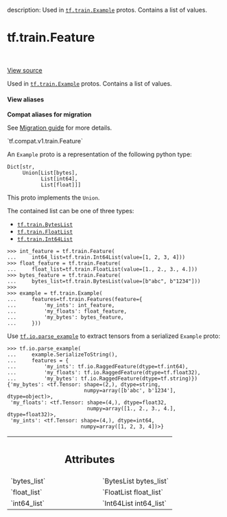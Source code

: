 description: Used in <a href="../../tf/train/Example.md"><code>tf.train.Example</code></a> protos. Contains a list of values.

<div itemscope itemtype="http://developers.google.com/ReferenceObject">
<meta itemprop="name" content="tf.train.Feature" />
<meta itemprop="path" content="Stable" />
</div>

# tf.train.Feature

<!-- Insert buttons and diff -->

<table class="tfo-notebook-buttons tfo-api nocontent" align="left">

</table>

<a target="_blank" class="external" href="/code/stable/tensorflow/core/example/feature.proto">View source</a>



Used in <a href="../../tf/train/Example.md"><code>tf.train.Example</code></a> protos. Contains a list of values.

<section class="expandable">
  <h4 class="showalways">View aliases</h4>
  <p>
<b>Compat aliases for migration</b>
<p>See
<a href="https://www.tensorflow.org/guide/migrate">Migration guide</a> for
more details.</p>
<p>`tf.compat.v1.train.Feature`</p>
</p>
</section>

<!-- Placeholder for "Used in" -->

An `Example` proto is a representation of the following python type:

```
Dict[str,
     Union[List[bytes],
           List[int64],
           List[float]]]
```

This proto implements the `Union`.

The contained list can be one of three types:

  - <a href="../../tf/train/BytesList.md"><code>tf.train.BytesList</code></a>
  - <a href="../../tf/train/FloatList.md"><code>tf.train.FloatList</code></a>
  - <a href="../../tf/train/Int64List.md"><code>tf.train.Int64List</code></a>

```
>>> int_feature = tf.train.Feature(
...     int64_list=tf.train.Int64List(value=[1, 2, 3, 4]))
>>> float_feature = tf.train.Feature(
...     float_list=tf.train.FloatList(value=[1., 2., 3., 4.]))
>>> bytes_feature = tf.train.Feature(
...     bytes_list=tf.train.BytesList(value=[b"abc", b"1234"]))
>>>
>>> example = tf.train.Example(
...     features=tf.train.Features(feature={
...         'my_ints': int_feature,
...         'my_floats': float_feature,
...         'my_bytes': bytes_feature,
...     }))
```

Use <a href="../../tf/io/parse_example.md"><code>tf.io.parse_example</code></a> to extract tensors from a serialized `Example` proto:

```
>>> tf.io.parse_example(
...     example.SerializeToString(),
...     features = {
...         'my_ints': tf.io.RaggedFeature(dtype=tf.int64),
...         'my_floats': tf.io.RaggedFeature(dtype=tf.float32),
...         'my_bytes': tf.io.RaggedFeature(dtype=tf.string)})
{'my_bytes': <tf.Tensor: shape=(2,), dtype=string,
                         numpy=array([b'abc', b'1234'], dtype=object)>,
 'my_floats': <tf.Tensor: shape=(4,), dtype=float32,
                          numpy=array([1., 2., 3., 4.], dtype=float32)>,
 'my_ints': <tf.Tensor: shape=(4,), dtype=int64,
                        numpy=array([1, 2, 3, 4])>}
```



<!-- Tabular view -->
 <table class="responsive fixed orange">
<colgroup><col width="214px"><col></colgroup>
<tr><th colspan="2"><h2 class="add-link">Attributes</h2></th></tr>

<tr>
<td>
`bytes_list`
</td>
<td>
`BytesList bytes_list`
</td>
</tr><tr>
<td>
`float_list`
</td>
<td>
`FloatList float_list`
</td>
</tr><tr>
<td>
`int64_list`
</td>
<td>
`Int64List int64_list`
</td>
</tr>
</table>



